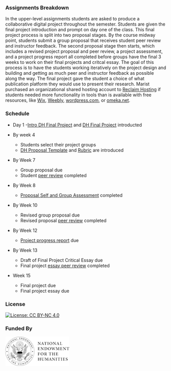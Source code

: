 ### Assignments Breakdown

In the upper-level assignments students are asked to produce a collaborative digital project throughout the semester. Students are given the final project introduction and prompt on day one of the class. This final project process is split into two proposal stages. By the course midway point, students submit a group proposal that receives student peer review and instructor feedback. The second proposal stage then starts, which includes a revised project proposal and peer review, a project assessment, and a project progress report all completed before groups have the final 3 weeks to work on their final projects and critcal essay. The goal of this process is to have the students working iteratively on the project design and building and getting as much peer and instructor feedback as possible along the way. The final project gave the student a choice of what publication platform they would use to present their research. Marist purchased an organizational shared hosting account to [Reclaim Hosting](https://reclaimhosting.com/shared-hosting/) if students needed more functionality in tools than is available with free resources, like [Wix](https://www.wix.com/), [Weebly](https://www.weebly.com/), [wordpress.com](https://wordpress.com/), or [omeka.net](http://omeka.net/).

### Schedule

* Day 1
-[Intro DH Final Project](https://github.com/marist-asc/dhcourse/blob/master/developing_digital_projects/week14-15project_guide_and_review/upper_level/DH_finalproject_intro.pdf) and [DH Final Project](https://github.com/marist-asc/dhcourse/blob/master/developing_digital_projects/week14-15project_guide_and_review/upper_level/DHFinalProjectPrompt.pdf) introducted
* By week 4 
	- Students select their project groups
	- [DH Proposal Template](https://github.com/marist-asc/dhcourse/blob/master/developing_digital_projects/week14-15project_guide_and_review/upper_level/DHProposalTemplate.pdf) and [Rubric](https://github.com/marist-asc/dhcourse/blob/master/developing_digital_projects/week14-15project_guide_and_review/upper_level/DH%20ProposalRubric.pdf) are introduced

* By Week 7
	- Group proposal due
	- Student [peer review](https://github.com/marist-asc/dhcourse/blob/master/developing_digital_projects/week14-15project_guide_and_review/upper_level/DHProjectPeerReview.pdf) completed

* By Week 8
	- [Proposal Self and Group Assessment](https://github.com/marist-asc/dhcourse/blob/master/developing_digital_projects/week14-15project_guide_and_review/upper_level/ProposalSelfGroupAssessment.pdf) completed

* By Week 10
	- Revised group proposal due
	- Revised proposal [peer review](https://github.com/marist-asc/dhcourse/blob/master/developing_digital_projects/week14-15project_guide_and_review/upper_level/RevisedDHProjectProposalPeerReview.pdf) completed

* By Week 12
	- [Project progress report](https://github.com/marist-asc/dhcourse/blob/master/developing_digital_projects/week14-15project_guide_and_review/upper_level/ProgressReportPrompt.pdf) due

* By Week 13
	- Draft of Final Project Critical Essay due
	- Final project [essay peer review](https://github.com/marist-asc/dhcourse/blob/master/developing_digital_projects/week14-15project_guide_and_review/upper_level/DHEssayPeerReview.pdf) completed

* Week 15
	- Final project due
	- Final project essay due

### License

[![License: CC BY-NC 4.0](https://licensebuttons.net/l/by-nc/4.0/88x31.png)](http://creativecommons.org/licenses/by-nc/4.0/)

### Funded By

[![NEH Seal](images/neh_sealblck200.jpg)](https://www.neh.gov/)	